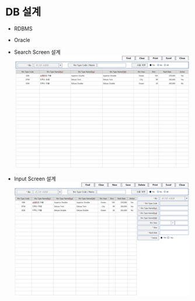 # DB 설계 
 
 - RDBMS
 
 - Oracle 

 - Search Screen 설계   
 ![Search Screen](https://github.com/keepinmindsh/tech-course/blob/main/project/db/search.png)
 
 - Input Screen 설계   
 ![Input Screen](https://github.com/keepinmindsh/tech-course/blob/main/project/db/input.png)